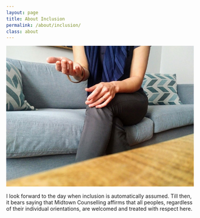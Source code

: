 ```yaml
---
layout: page
title: About Inclusion
permalink: /about/inclusion/
class: about
---
```


<img src="/assets/images/hands-couch.jpg" alt="" class="image-float float-right">

I look forward to the day when inclusion is automatically assumed. Till then, it bears saying that Midtown Counselling affirms that all peoples, regardless of their individual orientations, are welcomed and treated with respect here. 

